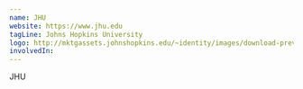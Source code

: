 ```yaml
---
name: JHU
website: https://www.jhu.edu
tagLine: Johns Hopkins University
logo: http://mktgassets.johnshopkins.edu/~identity/images/download-preview/university.small.vertical.blue.500px.png
involvedIn:
---
```

JHU
